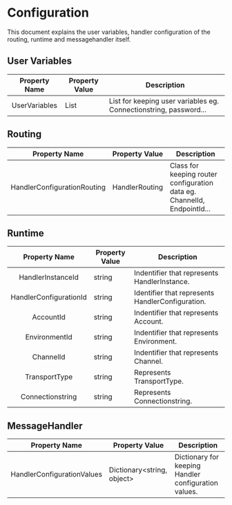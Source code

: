 # Configuration
This document explains the user variables, handler configuration of the routing, runtime and messagehandler itself.

## User Variables
|      Property Name     | Property Value | Description |
|:----------------------:|----------------|--|
| UserVariables           | List<Variables>| List for keeping user variables eg. Connectionstring, password... |

## Routing
|      Property Name     | Property Value | Description |
|:----------------------:|----------------|--|
| HandlerConfigurationRouting | HandlerRouting | Class for keeping router configuration data eg. ChannelId, EndpointId...  |

## Runtime
|      Property Name     | Property Value | Description |
|:----------------------:|----------------|--|
| HandlerInstanceId      | string         | Indentifier that represents HandlerInstance. |
| HandlerConfigurationId | string         | Identifier that represents HandlerConfiguration. |
| AccountId              | string         | Indentifier that represents Account. |
| EnvironmentId          | string         | Indentifier that represents Environment. |
| ChannelId              | string         | Indentifier that represents Channel. |
| TransportType          | string         | Represents TransportType. |
| Connectionstring       | string         | Represents Connectionstring. |

## MessageHandler
|      Property Name     | Property Value | Description |
|:----------------------:|----------------|--|
| HandlerConfigurationValues| Dictionary<string, object> | Dictionary for keeping Handler configuration values. |